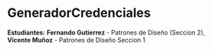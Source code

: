 # GeneradorCredenciales

**Estudiantes:**
**Fernando Gutierrez** - Patrones de Diseño (Seccion 2), **Vicente Muñoz** - Patrones de Diseño Seccion 1

            
